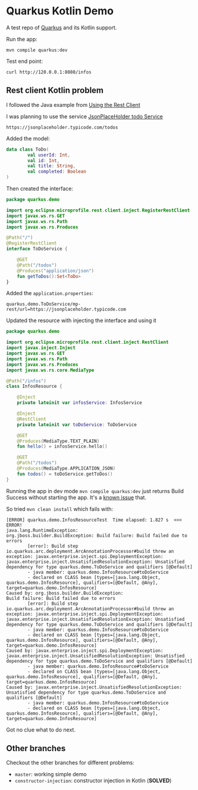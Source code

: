 # Quarkus Kotlin Demo

A test repo of [Quarkus](https://quarkus.io) and its Kotlin support.

Run the app:
```
mvn compile quarkus:dev
```

Test end point:
```
curl http://120.0.0.1:8080/infos
```

## Rest client Kotlin problem

I followed the Java example from [Using the Rest Client](https://quarkus.io/guides/rest-client-guide)

I was planning to use the service [JsonPlaceHolder todo Service](https://jsonplaceholder.typicode.com/todos) 

`https://jsonplaceholder.typicode.com/todos`

Added the model:

```kotlin
data class ToDo(
        val userId: Int,
        val id: Int,
        val title: String,
        val completed: Boolean
)
```

Then created the interface:

```kotlin
package quarkus.demo

import org.eclipse.microprofile.rest.client.inject.RegisterRestClient
import javax.ws.rs.GET
import javax.ws.rs.Path
import javax.ws.rs.Produces

@Path("/")
@RegisterRestClient
interface ToDoService {

    @GET
    @Path("/todos")
    @Produces("application/json")
    fun getToDos():Set<ToDo>
}
```

Added the `application.properties`:

```properties
quarkus.demo.ToDoService/mp-rest/url=https://jsonplaceholder.typicode.com
```

Updated the resource with injecting the interface and using it 

```kotlin
package quarkus.demo

import org.eclipse.microprofile.rest.client.inject.RestClient
import javax.inject.Inject
import javax.ws.rs.GET
import javax.ws.rs.Path
import javax.ws.rs.Produces
import javax.ws.rs.core.MediaType

@Path("/infos")
class InfosResource {

    @Inject
    private lateinit var infosService: InfosService

    @Inject
    @RestClient
    private lateinit var toDoService: ToDoService

    @GET
    @Produces(MediaType.TEXT_PLAIN)
    fun hello() = infosService.hello()

    @GET
    @Path("/todos")
    @Produces(MediaType.APPLICATION_JSON)
    fun todos() = toDoService.getToDos()
}
```

Running the app in dev mode `mvn compile quarkus:dev` just returns Build Success without starting the app.
It's a [known issue](https://github.com/quarkusio/quarkus/issues/1363) that.

So tried `mvn clean install` which fails with:

```
[ERROR] quarkus.demo.InfosResourceTest  Time elapsed: 1.827 s  <<< ERROR!
java.lang.RuntimeException: 
org.jboss.builder.BuildException: Build failure: Build failed due to errors
        [error]: Build step io.quarkus.arc.deployment.ArcAnnotationProcessor#build threw an exception: javax.enterprise.inject.spi.DeploymentException: javax.enterprise.inject.UnsatisfiedResolutionException: Unsatisfied dependency for type quarkus.demo.ToDoService and qualifiers [@Default]
        - java member: quarkus.demo.InfosResource#toDoService
        - declared on CLASS bean [types=[java.lang.Object, quarkus.demo.InfosResource], qualifiers=[@Default, @Any], target=quarkus.demo.InfosResource]
Caused by: org.jboss.builder.BuildException: 
Build failure: Build failed due to errors
        [error]: Build step io.quarkus.arc.deployment.ArcAnnotationProcessor#build threw an exception: javax.enterprise.inject.spi.DeploymentException: javax.enterprise.inject.UnsatisfiedResolutionException: Unsatisfied dependency for type quarkus.demo.ToDoService and qualifiers [@Default]
        - java member: quarkus.demo.InfosResource#toDoService
        - declared on CLASS bean [types=[java.lang.Object, quarkus.demo.InfosResource], qualifiers=[@Default, @Any], target=quarkus.demo.InfosResource]
Caused by: javax.enterprise.inject.spi.DeploymentException: 
javax.enterprise.inject.UnsatisfiedResolutionException: Unsatisfied dependency for type quarkus.demo.ToDoService and qualifiers [@Default]
        - java member: quarkus.demo.InfosResource#toDoService
        - declared on CLASS bean [types=[java.lang.Object, quarkus.demo.InfosResource], qualifiers=[@Default, @Any], target=quarkus.demo.InfosResource]
Caused by: javax.enterprise.inject.UnsatisfiedResolutionException: 
Unsatisfied dependency for type quarkus.demo.ToDoService and qualifiers [@Default]
        - java member: quarkus.demo.InfosResource#toDoService
        - declared on CLASS bean [types=[java.lang.Object, quarkus.demo.InfosResource], qualifiers=[@Default, @Any], target=quarkus.demo.InfosResource]
```

Got no clue what to do next.

## Other branches

Checkout the other branches for different problems:
 - `master`: working simple demo
 - `constructor-injection`: constructor injection in Kotlin (**SOLVED**)
